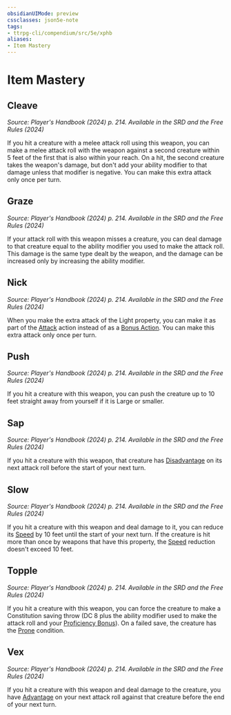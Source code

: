 ```yaml
---
obsidianUIMode: preview
cssclasses: json5e-note
tags:
- ttrpg-cli/compendium/src/5e/xphb
aliases:
- Item Mastery
---
```

# Item Mastery

## Cleave
_Source: Player's Handbook (2024) p. 214. Available in the <span title='Systems Reference Document (5.2)'>SRD</span> and the Free Rules (2024)_

If you hit a creature with a melee attack roll using this weapon, you can make a melee attack roll with the weapon against a second creature within 5 feet of the first that is also within your reach. On a hit, the second creature takes the weapon's damage, but don't add your ability modifier to that damage unless that modifier is negative. You can make this extra attack only once per turn.

## Graze
_Source: Player's Handbook (2024) p. 214. Available in the <span title='Systems Reference Document (5.2)'>SRD</span> and the Free Rules (2024)_

If your attack roll with this weapon misses a creature, you can deal damage to that creature equal to the ability modifier you used to make the attack roll. This damage is the same type dealt by the weapon, and the damage can be increased only by increasing the ability modifier.

## Nick
_Source: Player's Handbook (2024) p. 214. Available in the <span title='Systems Reference Document (5.2)'>SRD</span> and the Free Rules (2024)_

When you make the extra attack of the Light property, you can make it as part of the [Attack](Інструменти%20ДМ/CLI/rules/actions.md#Attack) action instead of as a [Bonus Action](Інструменти%20ДМ/CLI/rules/variant-rules/bonus-action-xphb.md). You can make this extra attack only once per turn.

## Push
_Source: Player's Handbook (2024) p. 214. Available in the <span title='Systems Reference Document (5.2)'>SRD</span> and the Free Rules (2024)_

If you hit a creature with this weapon, you can push the creature up to 10 feet straight away from yourself if it is Large or smaller.

## Sap
_Source: Player's Handbook (2024) p. 214. Available in the <span title='Systems Reference Document (5.2)'>SRD</span> and the Free Rules (2024)_

If you hit a creature with this weapon, that creature has [Disadvantage](Інструменти%20ДМ/CLI/rules/variant-rules/disadvantage-xphb.md) on its next attack roll before the start of your next turn.

## Slow
_Source: Player's Handbook (2024) p. 214. Available in the <span title='Systems Reference Document (5.2)'>SRD</span> and the Free Rules (2024)_

If you hit a creature with this weapon and deal damage to it, you can reduce its [Speed](Інструменти%20ДМ/CLI/rules/variant-rules/speed-xphb.md) by 10 feet until the start of your next turn. If the creature is hit more than once by weapons that have this property, the [Speed](Інструменти%20ДМ/CLI/rules/variant-rules/speed-xphb.md) reduction doesn't exceed 10 feet.

## Topple
_Source: Player's Handbook (2024) p. 214. Available in the <span title='Systems Reference Document (5.2)'>SRD</span> and the Free Rules (2024)_

If you hit a creature with this weapon, you can force the creature to make a Constitution saving throw (DC 8 plus the ability modifier used to make the attack roll and your [Proficiency Bonus](Інструменти%20ДМ/CLI/rules/variant-rules/proficiency-xphb.md)). On a failed save, the creature has the [Prone](Інструменти%20ДМ/CLI/rules/conditions.md#Prone) condition.

## Vex
_Source: Player's Handbook (2024) p. 214. Available in the <span title='Systems Reference Document (5.2)'>SRD</span> and the Free Rules (2024)_

If you hit a creature with this weapon and deal damage to the creature, you have [Advantage](Інструменти%20ДМ/CLI/rules/variant-rules/advantage-xphb.md) on your next attack roll against that creature before the end of your next turn.